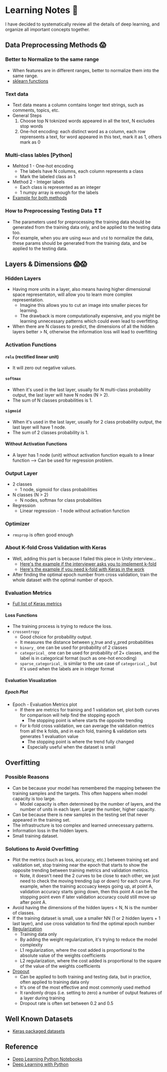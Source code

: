 # Learning Notes 🌺

I have decided to systematically review all the details of deep learning, and organize all important concepts together.

## Data Preprocessing Methods 😱
### Better to Normalize to the same range
* When features are in different ranges, better to normalize them into the same range.
* [sklearn functions][7]

### Text data
* Text data means a column comtains longer text strings, such as comments, topics, etc.
* General Steps
  1. Choose top N toknized words appeared in all the text, N excludes stop words
  2. One-hot encoding: each distinct word as a column, each row reprensents a text, for word appeared in this text, mark it as 1, others mark as 0
  
### Multi-class lables [Python]
* Mehtod 1 - One-hot encoding
  * The labels have N columns, each column represents a class
  * Mark the labeled class as 1
* Method 2 - Integer labels
  * Each class is represented as an integer
  * 1 numpy array is enough for the labels
* [Example for both methods][8]

### How to Preprocessing Testing Data ❣❣
* The parameters used for preprocessing the training data should be generated from the training data only, and be applied to the testing data too.
* For example, when you are using `mean` and `std` to normalize the data, these params should be generated from the training data, and be applied to the testing data.

## Layers & Dimensions 😱😱
### Hidden Layers
* Having more units in a layer, also means having higher dimensional space representaton, will allow you to learn more complex representation.
  * Imagine this allows you to cut an image into smaller pieces for learning.
  * The drawback is more computationally expensive, and you might be learning unnecessary patterns which could even lead to overfitting.
* When there are N classes to predict, the dimensions of all the hidden layers better > N, otherwise the information loss will lead to overfitting
  
### Activation Functions
#### `relu` (rectified linear unit)
* It will zero out negative values.

#### `softmax`
* When it's used in the last layer, usually for N multi-class probability output, the last layer will have N nodes (N > 2).
* The sum of N classes probabilities is 1.

#### `sigmoid`
* When it's used in the last layer, usually for 2 class probability output, the last layer will have 1 node.
* The sum of 2 classes probability is 1.

#### Without Activation Functions
* A layer has 1 node (unit) without activation function equals to a linear function --> Can be used for regression problem.

### Output Layer
* 2 classes
  * 1 node, sigmoid for class probabilities
* N classes (N > 2)
  * N nodes, softmax for class probabilities
* Regression
  * Linear regression - 1 node without activation function

### Optimizer
* `rmsprop` is often good enough

### About K-fold Cross Validation with Keras
* Well, adding this part is because I failed this piece in Unity interview...
  * [Here's the example if the interviewer asks you to implement k-fold][5]
  * [Here's the example if you need k-fold with Keras in the work][6]
* After finding the optimal epoch number from cross validation, train the whole dataset with the optimal number of epoch.
  
### Evaluation Metrics
* [Full list of Keras metrics][4]

#### Loss Functions
* The training process is trying to reduce the loss.
* `crossentropy`
  * Good choice for probability output.
  * It measures the distance between y_true and y_pred probabilities
  * `binary_` one can be used for probability of 2 classes
  * `categorical_` one can be used for probability of 2+ classes, and the label is in categorical format (such as one-hot encoding)
  * `sparse_categorical_` is similar to the use case of `categorical_`, but it's used when the labels are in integer format
  
#### Evaluation Visualization
##### Epoch Plot
* Epoch - Evaluation Metrics plot
  * If there are metrics for training and 1 validation set, plot both curves for comparison will help find the stopping epoch
    * The stopping point is where starts the opposite trending
  * For k-fold cross validation, we can average the validation metrics from all the k folds, and in each fold, training & validation sets generates 1 evaluation value
    * The stopping point is where the trend fully changed
    * Especially useful when the dataset is small


## Overfitting
### Possible Reasons
* Can be because your model has remembered the mapping between the training samples and the targets. This often happens when model capacity is too large.
  * Model capacity is often determined by the number of layers, and the number of units in each layer. Larger the number, higher capacity.
* Can be because there is new samples in the testing set that never appeared in the training set.
* The infrastructure is too complex and learned unnecessary patterns.
* Information loss in the hidden layers.
* Small training dataset.

### Solutions to Avoid Overfitting
* Plot the metrics (such as loss, accuracy, etc.) between training set and validation set, stop training near the epoch that starts to show the opposite trending between training metrics and validation metrics.
  * Note, it doesn't need the 2 curves to be close to each other, we just need to check the moving trending (up or down) for each curve. For example, when the training acccuacy keeps going up, at point A, validation accuracy starts going down, then this point A can be the stopping point even if later validation accuracy could still move up after point A.
* Avoid having the dimensions of the hidden layers < N, N is the number of classes.
* If the training dataset is small, use a smaller NN (1 or 2 hidden layers + 1 last layer), and use cross validation to find the optimal epoch number
* [Regularization][9]
  * Training data only
  * By adding the weight regularization, it's trying to reduce the model complexity
  * L1 regularization, where the cost added is proportional to the absolute value of the weights coefficients
  * L2 regularization, where the cost added is proportional to the square of the value of the weights coefficients
* [Dropout][10]
  * Can be applied to both training and testing data, but in practice, often applied to training data only
  * It's one of the most effective and most commonly used method
  * It randomly drops (i.e. setting to zero) a number of output features of a layer during training
  * Dropout rate is often set between 0.2 and 0.5

## Well Known Datasets
* [Keras packaged datasets][3]

## Reference
* [Deep Learning Python Notebooks][1]
* [Deep Learning with Python][2]

[1]:https://github.com/fchollet/deep-learning-with-python-notebooks
[2]:https://www.manning.com/books/deep-learning-with-python?a_aid=keras&a_bid=76564dff
[3]:https://keras.io/api/datasets/
[4]:https://keras.io/api/metrics/
[5]:https://nbviewer.jupyter.org/github/fchollet/deep-learning-with-python-notebooks/blob/master/3.7-predicting-house-prices.ipynb
[6]:https://www.machinecurve.com/index.php/2020/02/18/how-to-use-k-fold-cross-validation-with-keras/
[7]:https://scikit-learn.org/stable/modules/classes.html#module-sklearn.preprocessing
[8]:https://nbviewer.jupyter.org/github/fchollet/deep-learning-with-python-notebooks/blob/master/3.6-classifying-newswires.ipynb
[9]:https://nbviewer.jupyter.org/github/fchollet/deep-learning-with-python-notebooks/blob/master/4.4-overfitting-and-underfitting.ipynb#Adding-weight-regularization
[10]:https://nbviewer.jupyter.org/github/fchollet/deep-learning-with-python-notebooks/blob/master/4.4-overfitting-and-underfitting.ipynb#Adding-dropout
